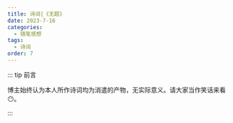```yaml
---
title: 诗词|《无题》
date: 2023-7-16
categories: 
  - 随笔感想
tags: 
  - 诗词
order: 7
---
```


::: tip 前言

 博主始终认为本人所作诗词均为消遣的产物，无实际意义。请大家当作笑话来看😶。

:::

<poem t="《无题》" :p="['月色沉江 幽风弹木琴','纤手弄 勾人心弦倾耳听','高空悬月 半曲人失魂','琴竹传枝 闻人随音行','伊人念 相思为君奏一曲','千里悲情 弦外再无人']"/>
